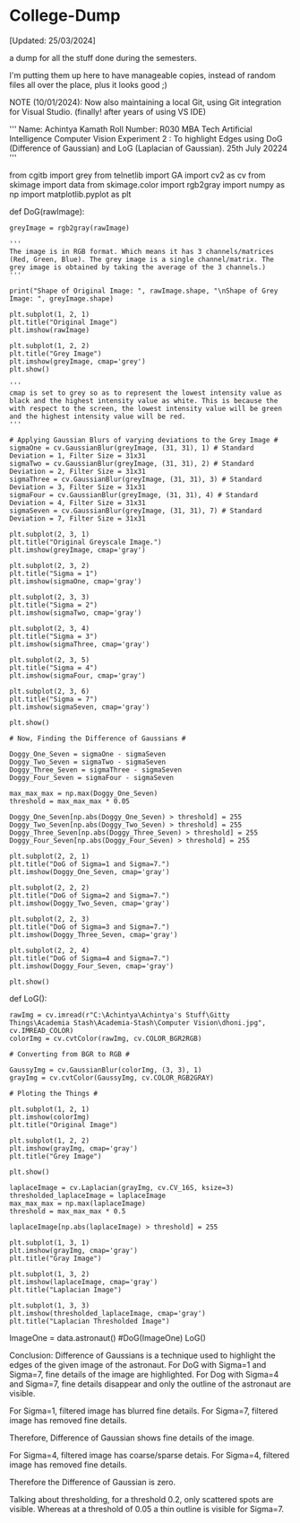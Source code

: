 # College-Dump
[Updated: 25/03/2024]

a dump for all the stuff done during the semesters. 

I'm putting them up here to have manageable copies, instead of random files all over the place, plus it looks good ;)

NOTE (10/01/2024): Now also maintaining a local Git, using Git integration for Visual Studio. (finally! after years of using VS IDE)


'''
Name: Achintya Kamath
Roll Number: R030
MBA Tech Artificial Intelligence
Computer Vision Experiment 2 : To highlight Edges using DoG (Difference of Gaussian) and LoG (Laplacian of Gaussian).
25th July 20224
'''

from cgitb import grey
from telnetlib import GA
import cv2 as cv
from skimage import data
from skimage.color import rgb2gray
import numpy as np
import matplotlib.pyplot as plt

def DoG(rawImage):

    greyImage = rgb2gray(rawImage)

    '''
    The image is in RGB format. Which means it has 3 channels/matrices (Red, Green, Blue). The grey image is a single channel/matrix. The grey image is obtained by taking the average of the 3 channels.)
    '''

    print("Shape of Original Image: ", rawImage.shape, "\nShape of Grey Image: ", greyImage.shape)

    plt.subplot(1, 2, 1)
    plt.title("Original Image")
    plt.imshow(rawImage)

    plt.subplot(1, 2, 2)
    plt.title("Grey Image")
    plt.imshow(greyImage, cmap='grey')
    plt.show()

    '''
    cmap is set to grey so as to represent the lowest intensity value as black and the highest intensity value as white. This is because the with respect to the screen, the lowest intensity value will be green and the highest intensity value will be red. 
    '''

    # Applying Gaussian Blurs of varying deviations to the Grey Image #
    sigmaOne = cv.GaussianBlur(greyImage, (31, 31), 1) # Standard Deviation = 1, Filter Size = 31x31
    sigmaTwo = cv.GaussianBlur(greyImage, (31, 31), 2) # Standard Deviation = 2, Filter Size = 31x31
    sigmaThree = cv.GaussianBlur(greyImage, (31, 31), 3) # Standard Deviation = 3, Filter Size = 31x31
    sigmaFour = cv.GaussianBlur(greyImage, (31, 31), 4) # Standard Deviation = 4, Filter Size = 31x31
    sigmaSeven = cv.GaussianBlur(greyImage, (31, 31), 7) # Standard Deviation = 7, Filter Size = 31x31

    plt.subplot(2, 3, 1)
    plt.title("Original Greyscale Image.")
    plt.imshow(greyImage, cmap='gray')

    plt.subplot(2, 3, 2)
    plt.title("Sigma = 1")
    plt.imshow(sigmaOne, cmap='gray')

    plt.subplot(2, 3, 3)
    plt.title("Sigma = 2")
    plt.imshow(sigmaTwo, cmap='gray')

    plt.subplot(2, 3, 4)
    plt.title("Sigma = 3")
    plt.imshow(sigmaThree, cmap='gray')

    plt.subplot(2, 3, 5)
    plt.title("Sigma = 4")
    plt.imshow(sigmaFour, cmap='gray')

    plt.subplot(2, 3, 6)
    plt.title("Sigma = 7")
    plt.imshow(sigmaSeven, cmap='gray')

    plt.show()

    # Now, Finding the Difference of Gaussians #

    Doggy_One_Seven = sigmaOne - sigmaSeven
    Doggy_Two_Seven = sigmaTwo - sigmaSeven
    Doggy_Three_Seven = sigmaThree - sigmaSeven
    Doggy_Four_Seven = sigmaFour - sigmaSeven

    max_max_max = np.max(Doggy_One_Seven)
    threshold = max_max_max * 0.05

    Doggy_One_Seven[np.abs(Doggy_One_Seven) > threshold] = 255
    Doggy_Two_Seven[np.abs(Doggy_Two_Seven) > threshold] = 255
    Doggy_Three_Seven[np.abs(Doggy_Three_Seven) > threshold] = 255
    Doggy_Four_Seven[np.abs(Doggy_Four_Seven) > threshold] = 255

    plt.subplot(2, 2, 1)
    plt.title("DoG of Sigma=1 and Sigma=7.")
    plt.imshow(Doggy_One_Seven, cmap='gray')

    plt.subplot(2, 2, 2)
    plt.title("DoG of Sigma=2 and Sigma=7.")
    plt.imshow(Doggy_Two_Seven, cmap='gray')

    plt.subplot(2, 2, 3)
    plt.title("DoG of Sigma=3 and Sigma=7.")
    plt.imshow(Doggy_Three_Seven, cmap='gray')

    plt.subplot(2, 2, 4)
    plt.title("DoG of Sigma=4 and Sigma=7.")
    plt.imshow(Doggy_Four_Seven, cmap='gray')

    plt.show()

def LoG():
    
    rawImg = cv.imread(r"C:\Achintya\Achintya's Stuff\Gitty Things\Academia Stash\Academia-Stash\Computer Vision\dhoni.jpg", cv.IMREAD_COLOR)
    colorImg = cv.cvtColor(rawImg, cv.COLOR_BGR2RGB)
    
    # Converting from BGR to RGB #
    
    GaussyImg = cv.GaussianBlur(colorImg, (3, 3), 1)
    grayImg = cv.cvtColor(GaussyImg, cv.COLOR_RGB2GRAY)
    
    # Ploting the Things #
    
    plt.subplot(1, 2, 1)
    plt.imshow(colorImg)
    plt.title("Original Image")
    
    plt.subplot(1, 2, 2)
    plt.imshow(grayImg, cmap='gray')
    plt.title("Grey Image")
    
    plt.show()
    
    laplaceImage = cv.Laplacian(grayImg, cv.CV_16S, ksize=3)
    thresholded_laplaceImage = laplaceImage
    max_max_max = np.max(laplaceImage)
    threshold = max_max_max * 0.5
    
    laplaceImage[np.abs(laplaceImage) > threshold] = 255
    
    plt.subplot(1, 3, 1)
    plt.imshow(grayImg, cmap='gray')
    plt.title("Gray Image")
    
    plt.subplot(1, 3, 2)
    plt.imshow(laplaceImage, cmap='gray')
    plt.title("Laplacian Image")
    
    plt.subplot(1, 3, 3)
    plt.imshow(thresholded_laplaceImage, cmap='gray')
    plt.title("Laplacian Thresholded Image")

    
ImageOne = data.astronaut()
#DoG(ImageOne)
LoG()

Conclusion:
Difference of Gaussians is a technique used to highlight the edges of the given image of the astronaut.
For DoG with Sigma=1 and Sigma=7, fine details of the image are highlighted.
For Dog with Sigma=4 and Sigma=7, fine details disappear and only the outline of the astronaut are visible.

For Sigma=1, filtered image has blurred fine details.
For Sigma=7, filtered image has removed fine details.

Therefore, Difference of Gaussian shows fine details of the image.

For Sigma=4, filtered image has coarse/sparse detais.
For Sigma=4, filtered image has removed fine details.

Therefore the Difference of Gaussian is zero.

Talking about thresholding, for a threshold 0.2, only scattered spots are visible. Whereas at a threshold of 0.05 a thin outline is visible for Sigma=7.